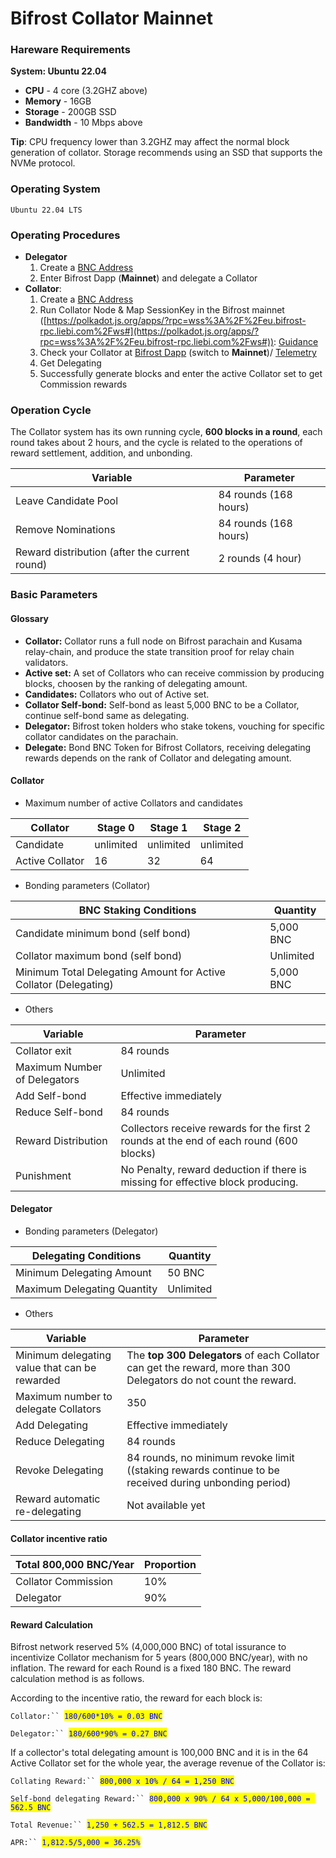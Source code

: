 # Bifrost Collator Mainnet

### Hareware Requirements

**System: Ubuntu 22.04**

* **CPU** - 4 core (3.2GHZ above)
* **Memory** - 16GB
* **Storage** - 200GB SSD
* **Bandwidth** - 10 Mbps above

**Tip**: CPU frequency lower than 3.2GHZ may affect the normal block generation of collator. Storage recommends using an SSD that supports the NVMe protocol.

### Operating System

`Ubuntu 22.04 LTS`

### Operating Procedures

* **Delegator**
  1. Create a [BNC Address](https://wiki.bifrost.finance/start/create)
  2. Enter Bifrost Dapp (**Mainnet**) and delegate a Collator
* **Collator**:
  1. Create a [BNC Address](https://wiki.bifrost.finance/start/create)
  2. Run Collator Node & Map SessionKey in the Bifrost mainnet ([https://polkadot.js.org/apps/?rpc=wss%3A%2F%2Feu.bifrost-rpc.liebi.com%2Fws#](https://polkadot.js.org/apps/?rpc=wss%3A%2F%2Feu.bifrost-rpc.liebi.com%2Fws#)): [Guidance](https://wiki.bifrost.finance/node/run-a-collator-node)
  3. Check your Collator at [Bifrost Dapp](https://bifrost.app/collator) (switch to **Mainnet**)/ [Telemetry](https://telemetry.polkadot.io/#list/0x9f28c6a68e0fc9646eff64935684f6eeeece527e37bbe1f213d22caa1d9d6bed)
  4. Get Delegating
  5. Successfully generate blocks and enter the active Collator set to get Commission rewards

### Operation Cycle

The Collator system has its own running cycle, **600 blocks in a round**, each round takes about 2 hours, and the cycle is related to the operations of reward settlement, addition, and unbonding.

| Variable                                      | Parameter             |
| --------------------------------------------- | --------------------- |
| Leave Candidate Pool                          | 84 rounds (168 hours) |
| Remove Nominations                            | 84 rounds (168 hours) |
| Reward distribution (after the current round) | 2 rounds (4 hour)     |

### Basic Parameters

#### Glossary

* **Collator:** Collator runs a full node on Bifrost parachain and Kusama relay-chain, and produce the state transition proof for relay chain validators.
* **Active set:** A set of Collators who can receive commission by producing blocks, choosen by the ranking of delegating amount.
* **Candidates:** Collators who out of Active set.
* **Collator Self-bond:** Self-bond as least 5,000 BNC to be a Collator, continue self-bond same as delegating.
* **Delegator:** Bifrost token holders who stake tokens, vouching for specific collator candidates on the parachain.
* **Delegate:** Bond BNC Token for Bifrost Collators, receiving delegating rewards depends on the rank of Collator and delegating amount.

#### Collator

* Maximum number of active Collators and candidates

| Collator        | Stage 0   | Stage 1   | Stage 2   |
| --------------- | --------- | --------- | --------- |
| Candidate       | unlimited | unlimited | unlimited |
| Active Collator | 16        | 32        | 64        |

* Bonding parameters (Collator)

| BNC Staking Conditions                                           | Quantity  |
| ---------------------------------------------------------------- | --------- |
| Candidate minimum bond (self bond)                               | 5,000 BNC |
| Collator maximum bond (self bond)                                | Unlimited |
| Minimum Total Delegating Amount for Active Collator (Delegating) | 5,000 BNC |

* Others

| Variable                     | Parameter                                                                               |
| ---------------------------- | --------------------------------------------------------------------------------------- |
| Collator exit                | 84 rounds                                                                               |
| Maximum Number of Delegators | Unlimited                                                                               |
| Add Self-bond                | Effective immediately                                                                   |
| Reduce Self-bond             | 84 rounds                                                                               |
| Reward Distribution          | Collectors receive rewards for the first 2 rounds at the end of each round (600 blocks) |
| Punishment                   | No Penalty, reward deduction if there is missing for effective block producing.         |

#### Delegator

* Bonding parameters (Delegator)

| Delegating Conditions       | Quantity  |
| --------------------------- | --------- |
| Minimum Delegating Amount   | 50 BNC    |
| Maximum Delegating Quantity | Unlimited |

* Others

| Variable                                      | Parameter                                                                                                         |
| --------------------------------------------- | ----------------------------------------------------------------------------------------------------------------- |
| Minimum delegating value that can be rewarded | The **top 300 Delegators** of each Collator can get the reward, more than 300 Delegators do not count the reward. |
| Maximum number to delegate Collators          | 350                                                                                                               |
| Add Delegating                                | Effective immediately                                                                                             |
| Reduce Delegating                             | 84 rounds                                                                                                         |
| Revoke Delegating                             | 84 rounds, no minimum revoke limit ((staking rewards continue to be received during unbonding period)             |
| Reward automatic re-delegating                | Not available yet                                                                                                 |

#### Collator incentive ratio

| Total 800,000 BNC/Year | Proportion |
| ---------------------- | ---------- |
| Collator Commission    | 10%        |
| Delegator              | 90%        |

#### Reward Calculation

Bifrost network reserved 5% (4,000,000 BNC) of total issurance to incentivize Collator mechanism for 5 years (800,000 BNC/year), with no inflation. The reward for each Round is a fixed 180 BNC. The reward calculation method is as follows.

According to the incentive ratio, the reward for each block is:

`Collator:`` `<mark style="color:blue;">`180/600*10% = 0.03 BNC`</mark>

`Delegator:`` `<mark style="color:blue;">`180/600*90% = 0.27 BNC`</mark>

If a collector's total delegating amount is 100,000 BNC and it is in the 64 Active Collator set for the whole year, the average revenue of the Collator is:

`Collating Reward:`` `<mark style="color:blue;">`800,000 x 10% / 64 = 1,250 BNC`</mark>

`Self-bond delegating Reward:`` `<mark style="color:blue;">`800,000 x 90% / 64 x 5,000/100,000 = 562.5 BNC`</mark>

`Total Revenue:`` `<mark style="color:blue;">`1,250 + 562.5 = 1,812.5 BNC`</mark>

`APR:`` `<mark style="color:blue;">`1,812.5/5,000 = 36.25%`</mark>
